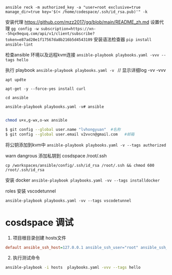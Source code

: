 `ansible reck -m authorized_key -a "user=root exclusive=true manage_dir=true key='$(< /home/codespace/.ssh/id_rsa.pub)'" -k`

安装代理
https://github.com/mzz2017/gg/blob/main/README_zh.md
设置代理
`gg config -w subscription=https://xn--5hqx9equq.com/api/v1/client/subscribe?token=e87ad20e1f17567da8b216b5d4543109`
安装语法检查器
`pip install ansible-lint`

检查ansible 环境以及远程kvm连接
`ansible-playbook playbooks.yaml -vvv --tags hello`

执行 playbook
`ansible-playbook playbooks.yaml -v ` // 显示详细log -vv -vvv
                                                                                                    
`apt updte`

`apt-get -y --force-yes install curl`

`cd ansible`

`ansible-playbook playbooks.yaml -v# ansible`



```bash

chmod u+x,g-wx,o-wx ansible

$ git config --global user.name "lvhongyuan"  #名称
$ git config --global user.email v2vvcn@gmail.com   #邮箱
```


将公钥添加到kvm中
`ansible-playbook playbooks.yaml -v --tags authorized`

warn dangrous
添加私钥到 cosdspace /root/.ssh 

`cp /workspaces/ansible/config/.ssh/id_rsa /root/.ssh && chmod 600 /root/.ssh/id_rsa `

安装 docker
`ansible-playbook playbooks.yaml -vv --tags installdocker`

roles 安装 vscodetunnel

`ansible-playbook playbooks.yaml -vv --tags vscodetunnel`

# cosdspace 调试

1. 项目根目录创建 hosts文件
```ini
default ansible_ssh_host=127.0.0.1 ansible_ssh_user="root" ansible_ssh_pass=changepassword ansible_ssh_extra_args='-o StrictHostKeyChecking=no'
```
2. 执行测试命令
```bash
ansible-playbook -i hosts  playbooks.yaml -vvv --tags hello
```